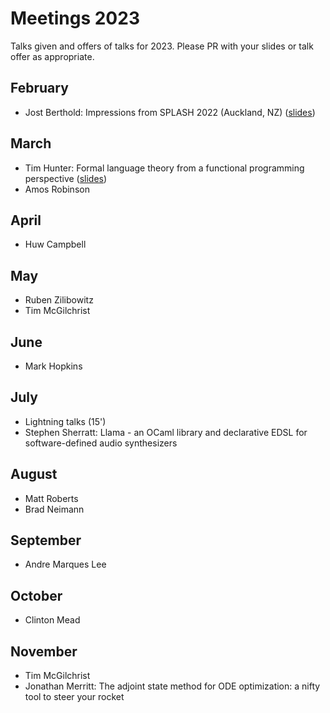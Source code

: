 # Meetings 2023

Talks given and offers of talks for 2023. Please PR with your slides or talk offer as appropriate.

## February
 - Jost Berthold: Impressions from SPLASH 2022 (Auckland, NZ) ([slides](https://docs.google.com/presentation/d/1KaNeRKnB6SEYm8UD49m1S0pVoSdGfBmEGSiLcOjIpQU/edit?usp=sharing))

## March
 - Tim Hunter: Formal language theory from a functional programming perspective ([slides](./2023-03-22-Hunter-Formal-Language-Theory-FP-Perspective.pdf))
 - Amos Robinson

## April
 - Huw Campbell

## May
 - Ruben Zilibowitz
 - Tim McGilchrist

## June
 - Mark Hopkins

## July
 - Lightning talks (15')
 - Stephen Sherratt: Llama - an OCaml library and declarative EDSL for software-defined audio synthesizers

## August
 - Matt Roberts
 - Brad Neimann

## September
 - Andre Marques Lee

## October
 - Clinton Mead

## November
 - Tim McGilchrist
 - Jonathan Merritt: The adjoint state method for ODE optimization: a nifty tool to steer your rocket
